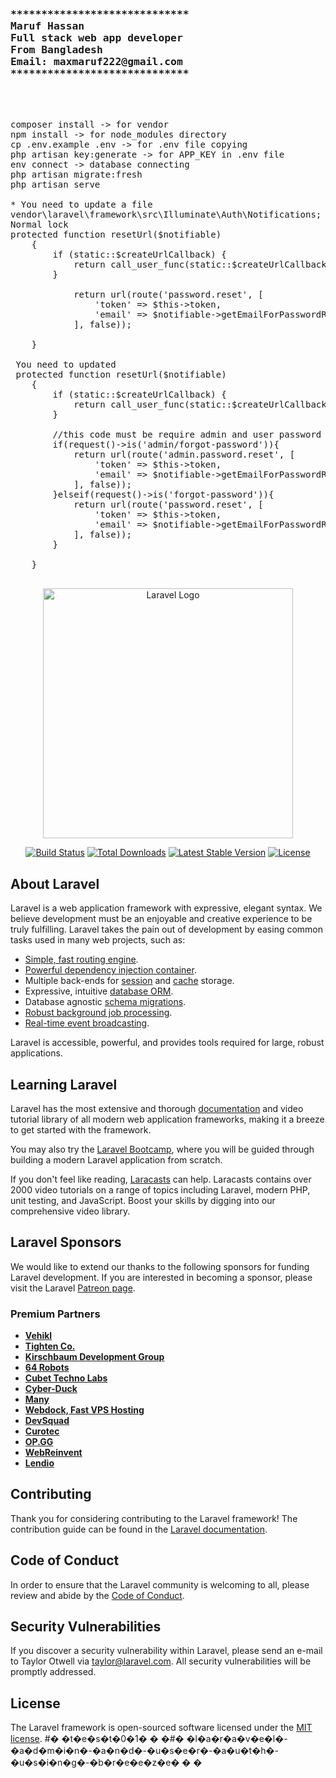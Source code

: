 <pre>
<h3>
*****************************
Maruf Hassan
Full stack web app developer
From Bangladesh
Email: maxmaruf222@gmail.com
*****************************
</h3>


composer install -> for vendor
npm install -> for node_modules directory
cp .env.example .env -> for .env file copying
php artisan key:generate -> for APP_KEY in .env file
env connect -> database connecting
php artisan migrate:fresh
php artisan serve

* You need to update a file
vendor\laravel\framework\src\Illuminate\Auth\Notifications;
Normal lock
protected function resetUrl($notifiable)
    {
        if (static::$createUrlCallback) {
            return call_user_func(static::$createUrlCallback, $notifiable, $this->token);
        }
        
            return url(route('password.reset', [
                'token' => $this->token,
                'email' => $notifiable->getEmailForPasswordReset(),
            ], false));
        
    }
    
 You need to updated 
 protected function resetUrl($notifiable)
    {
        if (static::$createUrlCallback) {
            return call_user_func(static::$createUrlCallback, $notifiable, $this->token);
        }
        
        //this code must be require admin and user password forgot
        if(request()->is('admin/forgot-password')){
            return url(route('admin.password.reset', [
                'token' => $this->token,
                'email' => $notifiable->getEmailForPasswordReset(),
            ], false));
        }elseif(request()->is('forgot-password')){
            return url(route('password.reset', [
                'token' => $this->token,
                'email' => $notifiable->getEmailForPasswordReset(),
            ], false));
        }
        
    }

</pre>





<p align="center"><a href="https://laravel.com" target="_blank"><img src="https://raw.githubusercontent.com/laravel/art/master/logo-lockup/5%20SVG/2%20CMYK/1%20Full%20Color/laravel-logolockup-cmyk-red.svg" width="400" alt="Laravel Logo"></a></p>

<p align="center">
<a href="https://travis-ci.org/laravel/framework"><img src="https://travis-ci.org/laravel/framework.svg" alt="Build Status"></a>
<a href="https://packagist.org/packages/laravel/framework"><img src="https://img.shields.io/packagist/dt/laravel/framework" alt="Total Downloads"></a>
<a href="https://packagist.org/packages/laravel/framework"><img src="https://img.shields.io/packagist/v/laravel/framework" alt="Latest Stable Version"></a>
<a href="https://packagist.org/packages/laravel/framework"><img src="https://img.shields.io/packagist/l/laravel/framework" alt="License"></a>
</p>

## About Laravel

Laravel is a web application framework with expressive, elegant syntax. We believe development must be an enjoyable and creative experience to be truly fulfilling. Laravel takes the pain out of development by easing common tasks used in many web projects, such as:

- [Simple, fast routing engine](https://laravel.com/docs/routing).
- [Powerful dependency injection container](https://laravel.com/docs/container).
- Multiple back-ends for [session](https://laravel.com/docs/session) and [cache](https://laravel.com/docs/cache) storage.
- Expressive, intuitive [database ORM](https://laravel.com/docs/eloquent).
- Database agnostic [schema migrations](https://laravel.com/docs/migrations).
- [Robust background job processing](https://laravel.com/docs/queues).
- [Real-time event broadcasting](https://laravel.com/docs/broadcasting).

Laravel is accessible, powerful, and provides tools required for large, robust applications.

## Learning Laravel

Laravel has the most extensive and thorough [documentation](https://laravel.com/docs) and video tutorial library of all modern web application frameworks, making it a breeze to get started with the framework.

You may also try the [Laravel Bootcamp](https://bootcamp.laravel.com), where you will be guided through building a modern Laravel application from scratch.

If you don't feel like reading, [Laracasts](https://laracasts.com) can help. Laracasts contains over 2000 video tutorials on a range of topics including Laravel, modern PHP, unit testing, and JavaScript. Boost your skills by digging into our comprehensive video library.

## Laravel Sponsors

We would like to extend our thanks to the following sponsors for funding Laravel development. If you are interested in becoming a sponsor, please visit the Laravel [Patreon page](https://patreon.com/taylorotwell).

### Premium Partners

- **[Vehikl](https://vehikl.com/)**
- **[Tighten Co.](https://tighten.co)**
- **[Kirschbaum Development Group](https://kirschbaumdevelopment.com)**
- **[64 Robots](https://64robots.com)**
- **[Cubet Techno Labs](https://cubettech.com)**
- **[Cyber-Duck](https://cyber-duck.co.uk)**
- **[Many](https://www.many.co.uk)**
- **[Webdock, Fast VPS Hosting](https://www.webdock.io/en)**
- **[DevSquad](https://devsquad.com)**
- **[Curotec](https://www.curotec.com/services/technologies/laravel/)**
- **[OP.GG](https://op.gg)**
- **[WebReinvent](https://webreinvent.com/?utm_source=laravel&utm_medium=github&utm_campaign=patreon-sponsors)**
- **[Lendio](https://lendio.com)**

## Contributing

Thank you for considering contributing to the Laravel framework! The contribution guide can be found in the [Laravel documentation](https://laravel.com/docs/contributions).

## Code of Conduct

In order to ensure that the Laravel community is welcoming to all, please review and abide by the [Code of Conduct](https://laravel.com/docs/contributions#code-of-conduct).

## Security Vulnerabilities

If you discover a security vulnerability within Laravel, please send an e-mail to Taylor Otwell via [taylor@laravel.com](mailto:taylor@laravel.com). All security vulnerabilities will be promptly addressed.

## License

The Laravel framework is open-sourced software licensed under the [MIT license](https://opensource.org/licenses/MIT).
#� �t�e�s�t�0�1�
�
�#� �l�a�r�a�v�e�l�-�a�d�m�i�n�-�a�n�d�-�u�s�e�r�-�a�u�t�h�-�u�s�i�n�g�-�b�r�e�e�z�e�
�
�
